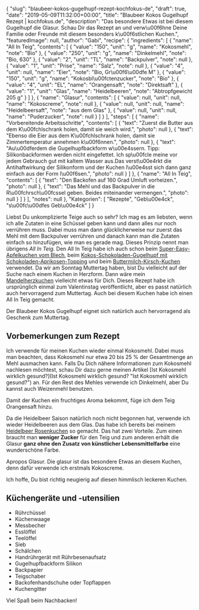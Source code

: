 {
    "slug": "blaubeer-kokos-gugelhupf-rezept-kochfokus-de",
    "draft": true,
    "date": "2019-05-09T11:32:00+00:00",
    "title": "Blaubeer Kokos Gugelhupf Rezept | kochfokus.de",
    "description": "Das besondere Etwas ist bei diesem Gugelhupf die Glasur. Schau Dir das Rezept an und verw\u00f6hne Deine Familie oder Freunde mit diesem besonders k\u00f6stlichen Kuchen.",
    "featuredImage": null,
    "author": "Gabi",
    "recipe": {
        "ingredients": [
            {
                "name": "All In Teig",
                "contents": [
                    {
                        "value": "150",
                        "unit": "g",
                        "name": "Kokosmehl",
                        "note": "Bio"
                    },
                    {
                        "value": "250",
                        "unit": "g",
                        "name": "Dinkelmehl",
                        "note": "Bio, 630"
                    },
                    {
                        "value": "2",
                        "unit": "TL",
                        "name": "Backpulver",
                        "note": null
                    },
                    {
                        "value": "1",
                        "unit": "Prise",
                        "name": "Salz",
                        "note": null
                    },
                    {
                        "value": "4",
                        "unit": null,
                        "name": "Eier",
                        "note": "Bio, Gr\u00f6\u00dfe M"
                    },
                    {
                        "value": "150",
                        "unit": "g",
                        "name": "Kokosbl\u00fctenzucker",
                        "note": "Bio"
                    },
                    {
                        "value": "4",
                        "unit": "EL",
                        "name": "Orangensaft",
                        "note": "Direktsaft"
                    },
                    {
                        "value": "1",
                        "unit": "Glas",
                        "name": "Heidelbeeren",
                        "note": "Abtropfgewicht 205 g"
                    }
                ]
            },
            {
                "name": "Glasur",
                "contents": [
                    {
                        "value": null,
                        "unit": null,
                        "name": "Kokoscreme",
                        "note": null
                    },
                    {
                        "value": null,
                        "unit": null,
                        "name": "Heidelbeersaft",
                        "note": "aus dem Glas"
                    },
                    {
                        "value": null,
                        "unit": null,
                        "name": "Puderzucker",
                        "note": null
                    }
                ]
            }
        ],
        "steps": [
            {
                "name": "Vorbereitende Arbeitsschritte",
                "contents": [
                    {
                        "text": "Zuerst die Butter aus dem K\u00fchlschrank holen, damit sie weich wird.",
                        "photo": null
                    },
                    {
                        "text": "Ebenso die Eier aus dem K\u00fchlschrank holen, damit sie Zimmertemperatur annehmen k\u00f6nnen.",
                        "photo": null
                    },
                    {
                        "text": "Au\u00dferdem die Gugelhupfbackform w\u00e4ssern. Tipp: Silikonbackformen werden nicht eingefettet. Ich sp\u00fcle meine vor jedem Gebrauch gut mit kaltem Wasser aus.Das verst\u00e4rkt die Antihaftwirkung der Silikonform und der Kuchen l\u00e4sst sich dann ganz einfach aus der Form l\u00f6sen.",
                        "photo": null
                    }
                ]
            },
            {
                "name": "All In Teig",
                "contents": [
                    {
                        "text": "Den Backofen auf 160 Grad Umluft vorheizen.",
                        "photo": null
                    },
                    {
                        "text": "Das Mehl und das Backpulver in die R\u00fchrsch\u00fcssel geben. Beides miteinander vermengen.",
                        "photo": null
                    }
                ]
            }
        ],
        "notes": null
    },
    "Kategorien": [
        "Rezepte",
        "Geb\u00e4ck",
        "s\u00fc\u00dfes Geb\u00e4ck"
    ]
}

Liebst Du unkomplizierte Teige auch so sehr? Ich mag es am liebsten, wenn ich alle Zutaten in eine Schüssel geben kann und dann alles nur noch verrühren muss. Dabei muss man dann glücklicherweise nur zuerst das Mehl mit dem Backpulver verrühren und danach kann man die Zutaten einfach so hinzufügen, wie man es gerade mag. Dieses Prinzip nennt man übrigens *All In Teig*. Den All In Teig habe ich auch schon beim [Super-Easy-Apfelkuchen vom Blech](https://kochfokus.de/artikel/super-easy-apfelkuchen-vom-blech/ "Super-Easy-Apfelkuchen vom Blech"), beim [Kokos-Schokoladen-Gugelhupf mit Schokoladen-Aprikosen-Topping](https://kochfokus.de/artikel/kokos-gugelhupf-mit-schokoladen-aprikosen-topping/ "Kokos-Schokoladen-Gugelhupf mit Schokoladen-Aprikosen-Topping") und beim [Buttermilch-Kirsch-Kuchen](https://kochfokus.de/artikel/buttermilch-kirsch-kuchen/ "Buttermilch-Kirsch-Kuchen") verwendet. Da wir am Sonntag Muttertag haben, bist Du vielleicht auf der Suche nach einem Kuchen in Herzform. Dann wäre mein [Mandelherzkuchen](https://kochfokus.de/artikel/mandelherzkuchen-fuer-den-valentinstag/ "Mandelherzkuchen") vielleicht etwas für Dich. Dieses Rezept habe ich ursprünglich einmal zum Valentinstag veröffentlicht, aber es passt natürlich auch hervorragend zum Muttertag. Auch bei diesem Kuchen habe ich einen All In Teig gemacht.

Der Blaubeer Kokos Gugelhupf eignet sich natürlich auch hervorragend als Geschenk zum Muttertag.

## Vorbemerkungen zum Rezept

Ich verwende für meinen Kuchen wieder einmal Kokosmehl. Dabei muss man beachten, dass Kokosmehl nur etwa 20 bis 25 % der Gesamtmenge an Mehl ausmachen kann. Falls Du Dich nähere Informationen zum Kokosmehl nachlesen möchtest, schau Dir dazu gerne meinen Artikel [Ist Kokosmehl wirklich gesund?](Ist Kokosmehl wirklich gesund? "Ist Kokosmehl wirklich gesund?") an. Für den Rest des Mehles verwende ich Dinkelmehl, aber Du kannst auch Weizenmehl benutzen.

Damit der Kuchen ein fruchtiges Aroma bekommt, füge ich dem Teig Orangensaft hinzu.

Da die Heidelbeer Saison natürlich noch nicht begonnen hat, verwende ich wieder Heidelbeeren aus dem Glas. Das habe ich bereits bei meinem [Heidelbeer Rosenkuchen](https://kochfokus.de/artikel/heidelbeer-rosenkuchen-eine-su-e-ss-e-versuchung/ "Heidelbeer Rosenkuchen") so gemacht. Das hat zwei Vorteile. Zum einen braucht man  **weniger Zucker** für den Teig und zum anderen erhält die Glasur **ganz ohne den Zusatz von künstlicher Lebensmittelfarbe** eine wunderschöne Farbe.

Apropos Glasur. Die glasur ist das besondere Etwas an diesem Kuchen, denn dafür verwende ich erstmals Kokoscreme.

Ich hoffe, Du bist richtig neugierig auf diesen himmlisch leckeren Kuchen.

## Küchengeräte und -utensilien

- Rührchüssel
- Küchenwaage
- Messbecher
- Esslöffel
- Teelöffel
- Sieb
- Schälchen
- Handrührgerät mit Rührbesenaufsatz
- Gugelhupfbackform Silikon
- Backpapier
- Teigschaber
- Backofenhandschuhe oder Topflappen
- Kuchengitter

Viel Spaß beim Nachbacken!
